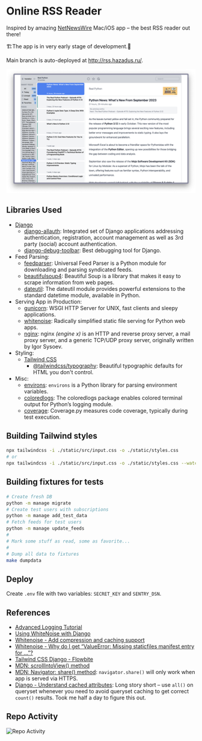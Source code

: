 # Online RSS Reader

Inspired by amazing [NetNewsWire](https://netnewswire.com/) Mac/iOS app – the best RSS reader out there!

🏗️The app is in very early stage of development.🚧

Main branch is auto-deployed at http://rss.hazadus.ru/.

![Arc screenshot](./static/images/arc_screen_1.png)

## Libraries Used

- [Django](https://docs.djangoproject.com/en/4.2/)
    - [django-allauth](https://pypi.org/project/django-allauth/): Integrated set of Django applications addressing authentication, registration, account management as well as 3rd party (social) account authentication.
    - [django-debug-toolbar](https://django-debug-toolbar.readthedocs.io/en/latest/): Best debugging tool for Django.
- Feed Parsing:
  - [feedparser](https://pythonhosted.org/feedparser/): Universal Feed Parser is a Python module for downloading and parsing syndicated feeds.
  - [beautifulsoup4](https://pypi.org/project/beautifulsoup4/): Beautiful Soup is a library that makes it easy to scrape information from web pages.
  - [dateutil](https://pypi.org/project/python-dateutil/): The dateutil module provides powerful extensions to the 
    standard datetime module, available in Python.
- Serving App in Production:
  - [gunicorn](https://github.com/benoitc/gunicorn): WSGI HTTP Server for UNIX, fast clients and sleepy applications. 
  - [whitenoise](https://github.com/evansd/whitenoise): Radically simplified static file serving for Python web apps.
  - [nginx](https://nginx.org/): nginx *(engine x)* is an HTTP and reverse proxy server, a mail proxy server, and a 
    generic TCP/UDP proxy server, originally written by Igor Sysoev.
- Styling:
  - [Tailwind CSS](https://tailwindcss.com/)
    - [@tailwindcss/typography](https://tailwindcss.com/docs/typography-plugin): Beautiful typographic defaults for HTML you don't control. 
- Misc:
  - [environs](https://pypi.org/project/environs/): `environs` is a Python library for parsing environment variables. 
  - [coloredlogs](https://coloredlogs.readthedocs.io/en/latest/index.html): The coloredlogs package enables colored terminal output for Python’s logging module.
  - [coverage](https://pypi.org/project/coverage/): Coverage.py measures code coverage, typically during test execution.

## Building Tailwind styles

```bash
npx tailwindcss -i ./static/src/input.css -o ./static/styles.css
# or
npx tailwindcss -i ./static/src/input.css -o ./static/styles.css --watch
```

## Building fixtures for tests

```bash
# Create fresh DB
python -m manage migrate
# Create test users with subscriptions
python -m manage add_test_data
# Fetch feeds for test users
python -m manage update_feeds
#
# Mark some stuff as read, some as favorite...
#
# Dump all data to fixtures
make dumpdata
```

## Deploy

Create `.env` file with two variables: `SECRET_KEY` and `SENTRY_DSN`.

## References

- [Advanced Logging Tutorial](https://docs.python.org/3/howto/logging.html#advanced-logging-tutorial)
- [Using WhiteNoise with Django](https://whitenoise.readthedocs.io/en/latest/django.html)
- [Whitenoise - Add compression and caching support](https://whitenoise.readthedocs.io/en/latest/django.html#add-compression-and-caching-support)
- [Whitenoise - Why do I get “ValueError: Missing staticfiles manifest entry for …”?](https://whitenoise.readthedocs.io/en/latest/django.html#why-do-i-get-valueerror-missing-staticfiles-manifest-entry-for)
- [Tailwind CSS Django - Flowbite](https://flowbite.com/docs/getting-started/django/)
- [MDN: scrollIntoView() method](https://developer.mozilla.org/en-US/docs/Web/API/Element/scrollIntoView)
- [MDN: Navigator: share() method](https://developer.mozilla.org/en-US/docs/Web/API/Navigator/share#syntax): 
  `navigator.share()` will only work when app is served via HTTPS.
- [Django - Understand cached attributes](https://docs.djangoproject.com/en/4.2/topics/db/optimization/#understand-cached-attributes): Long story short – use `all()` on queryset whenever you 
  need to avoid queryset caching to get correct `count()` results. Took me half a day to figure this out.

## Repo Activity 

![Repo Activity](https://repobeats.axiom.co/api/embed/d68c55d646134fe9a358583df8a78dc7a3240b93.svg "Repobeats analytics 
image")
